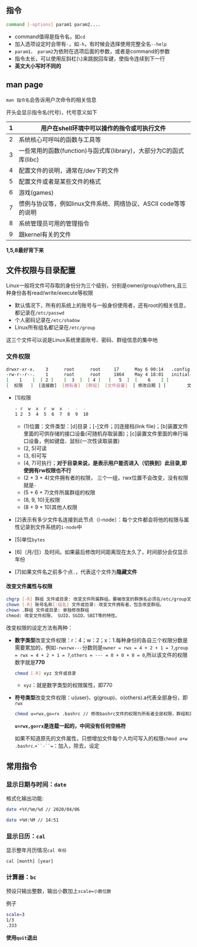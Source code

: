 ## 指令

```bash
command [-options] param1 param2....
```

* command值得是指令名，如`cd`
* 加入选项设定时会带有`-`，如`-h`，有时候会选择使用完整全名`--help`
* `param1， param2`为依附在选项后面的参数，或者是command的参数
* 指令太长，可以使用反斜杠(`\`)来跳脱回车键，使指令连续到下一行
* **英文大小写时不同的**

## man page

`man 指令名`会告诉用户次命令的相关信息

开头会显示指令名(代号)，代号意义如下

|  1   | 用户在shell环境中可以操作的指令或可执行文件                  |
| :--: | ------------------------------------------------------------ |
|  2   | 系统核心可呼叫的函数与工具等                                 |
|  3   | 一些常用的函数(function)与函式库(library)，大部分为C的函式库(libc) |
|  4   | 配置文件的说明，通常在/dev下的文件                           |
|  5   | 配置文件或者是某些文件的格式                                 |
|  6   | 游戏(games)                                                  |
|  7   | 惯例与协议等，例如linux文件系统、网络协议、ASCII code等等的说明 |
|  8   | 系统管理员可用的管理指令                                     |
|  9   | 跟kernel有关的文件                                           |

**1,5,8最好背下来**

## 文件权限与目录配置

Linux一般将文件可存取的身份分为三个级别，分别是owner/group/others,且三种身份各有read/write/execute等权限

* 默认情况下，所有的系统上的账号与一般身份使用者，还有root的相关信息，都记录在`/etc/passwd`
* 个人密码记录在`/etc/shadow`
* Linux所有组名都记录在`/etc/group`

这三个文件可以说是Linux系统里面账号、密码、群组信息的集中地

### 文件权限

```bash
drwxr-xr-x.    3      root      root     17      May 6 00:14   .config
-rw-r--r--.    1      root      root     1864    May 4 18:01   initial-setup-ks.cfg
[    1    ]  [ 2 ]    [  3  ]  [ 4 ]   [   5  ]  [    6    ] [         7         ]
[  权限   ]  [连接数]  [拥有者]  [群组]  [文件容量]  [ 修改日期 ] [        文件名     ]
```
* [1]权限

    ```bash
    - r  w  x  r  w  x  -  -  -
    1 2  3  4  5  6  7  8  9  10
    ```

    + (1)位置：文件类型：[d]目录；[-]文件；[l]连接档(link file)；[b]装置文件里面的可供存储的接口设备(可随机存取装置)；[c]装置文件里面的串行端口设备，例如键盘、鼠标(一次性读取装置)
    + (2, 5)可读
    + (3, 6)可写
    + (4, 7)可执行；**对于目录来说，是表示用户能否进入（切换到）此目录,即使拥有rw权限也不行**
    + (2 + 3 + 4)文件拥有者的权限， 三个一组，rwx位置不会改变，没有权限就是`-`
    + (5 + 6 + 7)文件所属群组的权限
    + (8, 9, 10)无权限
    + (8 + 9 + 10)其他人权限

* [2]表示有多少文件名连接到此节点（i-node）：每个文件都会将他的权限与属性记录到文件系统的`i-node`中

* [5]单位`bytes`

* [6]（月/日）及时间。如果最后修改时间距离现在太久了，时间部分会仅显示年份

* [7]如果文件名之前多个点`.`，代表这个文件为**隐藏文件**

#### 改变文件属性与权限

```bash
chgrp [-R] 群组 文件或目录: 改变文件所属群组。要被改变的群族名必须在/etc/group文件内存在才行。[-R]表示此目录下的所有文件、目录都更新
chown [-R] 账号名称[:组名] 文件或目录: 改变文件拥有者，包含改变群组。
chown .群组 文件或目录: 单独修改群组
chmod: 改变文件权限， SUID，SGID，SBIT等的特性。
```

改变权限的设定方法有两种：

* **数字类型**改变文件权限：r：4；w：2；x：1.每种身份的各自三个权限分数是需要累加的，例如`-rwxrwx---`分数则是`owner = rwx = 4 + 2 + 1 = 7`,`group = rwx = 4 + 2 + 1 = 7`,`others = --- = 0 + 0 + 0 = 0`,所以该文件的权限数字就是**770**

  ```bash
  chmod [-R] xyz 文件或目录
  ```

  + `xyz`：就是数字类型的权限属性，即770

* **符号类型**改变文件权限：u(user)、g(group)、o(others).a代表全部身份，即`rwx`

  ```bash
  chmod u=rwx,go=rx .bashrc // 修改bashrc文件的权限为所有者全部权限，群组和其他人是rx权限
  ```

  **`u=rwx,go=rx`是连载一起的，中间没有任何空格符**
  
  如果不知道原先的文件属性，只想增加文件每个人均可写入的权限`chmod a+w .bashrc`.`+``-``=`：加入，除去，设定

## 常用指令

### 显示日期与时间：`date`

格式化输出功能: 

```bash
date +%Y/%m/%d // 2020/04/06

date +%H:%M // 14:51
```



### 显示日历：`cal`

显示整年月历情况`cal 年份`

`cal [month] [year]`

### 计算器：`bc`

预设只输出整数，输出小数加上`scale=小数位数`

例子

```bash
scale=3
1/3
.333
```

**使用`quit`退出**